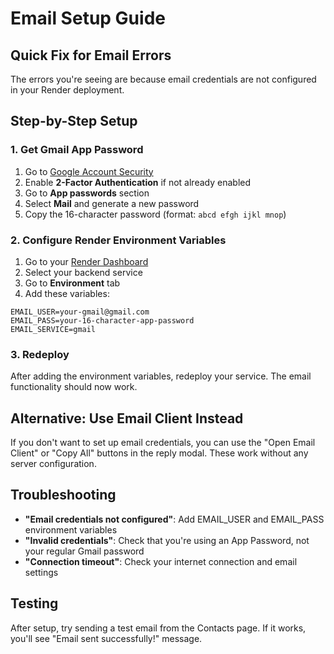 # Email Setup Guide

## Quick Fix for Email Errors

The errors you're seeing are because email credentials are not configured in your Render deployment.

## Step-by-Step Setup

### 1. Get Gmail App Password

1. Go to [Google Account Security](https://myaccount.google.com/security)
2. Enable **2-Factor Authentication** if not already enabled
3. Go to **App passwords** section
4. Select **Mail** and generate a new password
5. Copy the 16-character password (format: `abcd efgh ijkl mnop`)

### 2. Configure Render Environment Variables

1. Go to your [Render Dashboard](https://dashboard.render.com)
2. Select your backend service
3. Go to **Environment** tab
4. Add these variables:

```
EMAIL_USER=your-gmail@gmail.com
EMAIL_PASS=your-16-character-app-password
EMAIL_SERVICE=gmail
```

### 3. Redeploy

After adding the environment variables, redeploy your service. The email functionality should now work.

## Alternative: Use Email Client Instead

If you don't want to set up email credentials, you can use the "Open Email Client" or "Copy All" buttons in the reply modal. These work without any server configuration.

## Troubleshooting

- **"Email credentials not configured"**: Add EMAIL_USER and EMAIL_PASS environment variables
- **"Invalid credentials"**: Check that you're using an App Password, not your regular Gmail password
- **"Connection timeout"**: Check your internet connection and email settings

## Testing

After setup, try sending a test email from the Contacts page. If it works, you'll see "Email sent successfully!" message.
